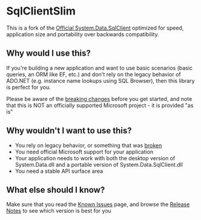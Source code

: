 # SqlClientSlim

This is a fork of the [Official System.Data.SqlClient](https://github.com/dotnet/corefx) optimized for speed, application size and portability over backwards compatibility.

## Why would I use this?

If you're building a new application and want to use basic scenarios (basic queries, an ORM like EF, etc.) and don't rely on the legacy behavior of ADO.NET (e.g. instance name lookups using SQL Browser), then this library is perfect for you.

Please be aware of the [breaking changes](docs/breaking.md) before you get started, and note that this is NOT an officially supported Microsoft project - it is provided "as is"

## Why wouldn't I want to use this?

* You rely on legacy behavior, or something that was [broken](docs/breaking.md)
* You need official Microsoft support for your application
* Your application needs to work with both the desktop version of System.Data.dll and a portable version of System.Data.SqlClient.dll
* You need a stable API surface area

## What else should I know?

Make sure that you read the [Known Issues](docs/issues.md) page, and browse the [Release Notes](docs/releasenotes.md) to see which version is best for you
